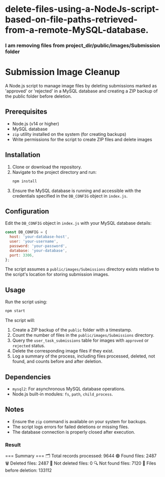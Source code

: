 # delete-files-using-a-NodeJs-script-based-on-file-paths-retrieved-from-a-remote-MySQL-database.

### I am removing files from project_dir/public/images/Submission folder
# Submission Image Cleanup

A Node.js script to manage image files by deleting submissions marked as 'approved' or 'rejected' in a MySQL database and creating a ZIP backup of the public folder before deletion.

## Prerequisites

- Node.js (v14 or higher)
- MySQL database
- `zip` utility installed on the system (for creating backups)
- Write permissions for the script to create ZIP files and delete images

## Installation

1. Clone or download the repository.
2. Navigate to the project directory and run:
   ```bash
   npm install
   ```
3. Ensure the MySQL database is running and accessible with the credentials specified in the `DB_CONFIG` object in `index.js`.

## Configuration

Edit the `DB_CONFIG` object in `index.js` with your MySQL database details:

```javascript
const DB_CONFIG = {
  host: 'your-database-host',
  user: 'your-username',
  password: 'your-password',
  database: 'your-database',
  port: 3306,
};
```

The script assumes a `public/images/Submissions` directory exists relative to the script's location for storing submission images.

## Usage

Run the script using:

```bash
npm start
```

The script will:
1. Create a ZIP backup of the `public` folder with a timestamp.
2. Count the number of files in the `public/images/Submissions` directory.
3. Query the `user_task_submissions` table for images with `approved` or `rejected` status.
4. Delete the corresponding image files if they exist.
5. Log a summary of the process, including files processed, deleted, not found, and counts before and after deletion.

## Dependencies

- `mysql2`: For asynchronous MySQL database operations.
- Node.js built-in modules: `fs`, `path`, `child_process`.

## Notes

- Ensure the `zip` command is available on your system for backups.
- The script logs errors for failed deletions or missing files.
- The database connection is properly closed after execution.


### Result
=== Summary ===
🗂️ Total records processed: 9644
🟢 Found files: 2487
🗑️ Deleted files: 2487
🚫 Not deleted files: 0
🔍 Not found files: 7120
📁 Files before deletion: 133112


